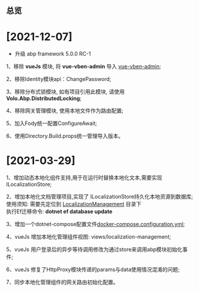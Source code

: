 ## 总览

# [2021-12-07]

* 升级 abp framework 5.0.0 RC-1

1、移除 **vueJs** 模块, 将 **vue-vben-admin** 导入 [vue-vben-admin](./apps/vue);

2、移除Identity模块api：ChangePassword;
  
3、移除分布式锁模块, 如有项目引用此模块, 请使用 **Volo.Abp.DistributedLocking**;

4、移除网关管理模块, 使用本地文件作为路由配置;

5、加入Fody统一配置ConfigureAwait;

6、使用Directory.Build.props统一管理导入版本。

# [2021-03-29]
1、增加动态本地化组件支持,用于在运行时替换本地化文本,需要实现 ILocalizationStore;
  
2、增加本地化文档管理项目,实现了 ILocalizationStore持久化本地资源到数据库;
  使用须知: 需要先定位到 [LocalizationManagement](./aspnet-core/services/localization/LINGYUN.Abp.LocalizationManagement.HttpApi.Host) 目录下  
  执行Ef迁移命令: **dotnet ef database update**

3、增加一个dotnet-compose配置文件[docker-compose.configuration.yml](./docker-compose.configuration.yml);

4、vueJs 增加本地化管理组件视图: views/localization-management;

5、vueJs 用户登录后的异步等待调用修改为通过store来调用abp模块初始化事件;

6、vueJs 修复了HttpProxy模块传递的params与data使用情况混淆的问题;

7、同步本地化管理组件的网关路由初始化配置。